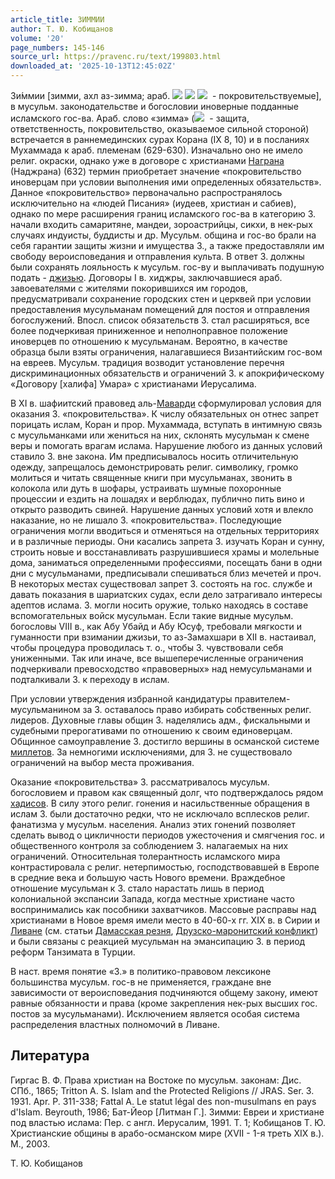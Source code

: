 ```yaml
---
article_title: ЗИММИИ
author: Т. Ю. Кобищанов
volume: '20'
page_numbers: 145-146
source_url: https://pravenc.ru/text/199803.html
downloaded_at: '2025-10-13T12:45:02Z'
---
```


Зи́ммии [зимми, ахл аз-зимма; араб. ![](<https://pravenc.ru/char/26272/xcfxf7xbfg, /image.png>) ![](<https://pravenc.ru/char/26272/ xd2xf7xbfhxbbA /image.png>) ![](<https://pravenc.ru/char/26272/ xbdxc7C/image.png>)  - покровительствуемые], в мусульм. законодательстве и богословии иноверные подданные исламского гос-ва. Араб. слово «зимма» (![](https://pravenc.ru/char/26272/xd2xf7xbfg/image.png)  - защита, ответственность, покровительство, оказываемое сильной стороной) встречается в раннемединских сурах Корана (IX 8, 10) и в посланиях Мухаммада к араб. племенам (629-630). Изначально оно не имело религ. окраски, однако уже в договоре с христианами [Награна](https://pravenc.ru/text/Награна.html) (Наджрана) (632) термин приобретает значение «покровительство иноверцам при условии выполнения ими определенных обязательств». Данное «покровительство» первоначально распространялось исключительно на «людей Писания» (иудеев, христиан и сабиев), однако по мере расширения границ исламского гос-ва в категорию З. начали входить самаритяне, мандеи, зороастрийцы, сикхи, в нек-рых случаях индуисты, буддисты и др. Мусульм. община и гос-во брали на себя гарантии защиты жизни и имущества З., а также предоставляли им свободу вероисповедания и отправления культа. В ответ З. должны были сохранять лояльность к мусульм. гос-ву и выплачивать подушную подать - [джизью](https://pravenc.ru/text/джизью.html). Договоры I в. хиджры, заключавшиеся араб. завоевателями с жителями покорившихся им городов, предусматривали сохранение городских стен и церквей при условии предоставления мусульманам помещений для постоя и отправления богослужений. Впосл. список обязательств З. стал расширяться, все более подчеркивая приниженное и неполноправное положение иноверцев по отношению к мусульманам. Вероятно, в качестве образца были взяты ограничения, налагавшиеся Византийским гос-вом на евреев. Мусульм. традиция возводит установление перечня дискриминационных обязательств и ограничений З. к апокрифическому «Договору [халифа] Умара» с христианами Иерусалима.

В XI в. шафиитский правовед аль-[Маварди](https://pravenc.ru/text/Маварди.html) сформулировал условия для оказания З. «покровительства». К числу обязательных он отнес запрет порицать ислам, Коран и прор. Мухаммада, вступать в интимную связь с мусульманками или жениться на них, склонять мусульман к смене веры и помогать врагам ислама. Нарушение любого из данных условий ставило З. вне закона. Им предписывалось носить отличительную одежду, запрещалось демонстрировать религ. символику, громко молиться и читать священные книги при мусульманах, звонить в колокола или дуть в шофары, устраивать шумные похоронные процессии и ездить на лошадях и верблюдах, публично пить вино и открыто разводить свиней. Нарушение данных условий хотя и влекло наказание, но не лишало З. «покровительства». Последующие ограничения могли вводиться и отменяться на отдельных территориях и в различные периоды. Они касались запрета З. изучать Коран и сунну, строить новые и восстанавливать разрушившиеся храмы и молельные дома, заниматься определенными профессиями, посещать бани в одни дни с мусульманами, предписывали спешиваться близ мечетей и проч. В некоторых местах существовал запрет З. состоять на гос. службе и давать показания в шариатских судах, если дело затрагивало интересы адептов ислама. З. могли носить оружие, только находясь в составе вспомогательных войск мусульман. Если такие видные мусульм. богословы VIII в., как Абу Убайд и Абу Юсуф, требовали мягкости и гуманности при взимании джизьи, то аз-Замахшари в XII в. настаивал, чтобы процедура проводилась т. о., чтобы З. чувствовали себя униженными. Так или иначе, все вышеперечисленные ограничения подчеркивали превосходство «правоверных» над немусульманами и подталкивали З. к переходу в ислам.

При условии утверждения избранной кандидатуры правителем-мусульманином за З. оставалось право избирать собственных религ. лидеров. Духовные главы общин З. наделялись адм., фискальными и судебными прерогативами по отношению к своим единоверцам. Общинное самоуправление З. достигло вершины в османской системе [миллетов](https://pravenc.ru/text/миллет.html). За немногими исключениями, для З. не существовало ограничений на выбор места проживания.

Оказание «покровительства» З. рассматривалось мусульм. богословием и правом как священный долг, что подтверждалось рядом [хадисов](https://pravenc.ru/text/хадисов.html). В силу этого религ. гонения и насильственные обращения в ислам З. были достаточно редки, что не исключало всплесков религ. фанатизма у мусульм. населения. Анализ этих гонений позволяет сделать вывод о цикличности периодов ужесточения и смягчения гос. и общественного контроля за соблюдением З. налагаемых на них ограничений. Относительная толерантность исламского мира контрастировала с религ. нетерпимостью, господствовавшей в Европе в средние века и большую часть Нового времени. Враждебное отношение мусульман к З. стало нарастать лишь в период колониальной экспансии Запада, когда местные христиане часто воспринимались как пособники захватчиков. Массовые расправы над христианами в Новое время имели место в 40-60-х гг. XIX в. в Сирии и [Ливане](https://pravenc.ru/text/Ливане.html) (см. статьи [Дамасская резня](<https://pravenc.ru/text/Дамасская резня.html>), [Друзско-маронитский конфликт](<https://pravenc.ru/text/Друзско-маронитский конфликт.html>)) и были связаны с реакцией мусульман на эмансипацию З. в период реформ Танзимата в Турции.

В наст. время понятие «З.» в политико-правовом лексиконе большинства мусульм. гос-в не применяется, граждане вне зависимости от вероисповедания подчиняются общему закону, имеют равные обязанности и права (кроме закрепления нек-рых высших гос. постов за мусульманами). Исключением является особая система распределения властных полномочий в Ливане.

## Литература

Гиргас В. Ф. Права христиан на Востоке по мусульм. законам: Дис. СПб., 1865; Tritton A. S. Islam and the Protected Religions // JRAS. Ser. 3. 1931. Apr. P. 311-338; Fattal A. Le statut légal des non-musulmans en pays d'Islam. Beyrouth, 1986; Бат-Йеор [Литман Г.]. Зимми: Евреи и христиане под властью ислама: Пер. с англ. Иерусалим, 1991. Т. 1; Кобищанов Т. Ю. Христианские общины в арабо-османском мире (XVII - 1-я треть XIX в.). М., 2003.

Т. Ю. Кобищанов
